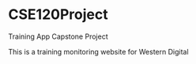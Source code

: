 # CSE120Project
Training App Capstone Project

This is a training monitoring website for Western Digital

